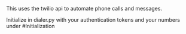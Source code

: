 This uses the twilio api to automate phone calls and messages.

Initialize in dialer.py with your authentication tokens and your numbers under #Initialization

